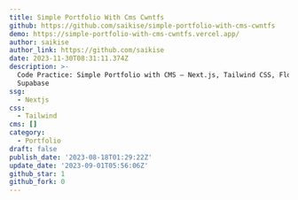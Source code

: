 ```yaml
---
title: Simple Portfolio With Cms Cwntfs
github: https://github.com/saikise/simple-portfolio-with-cms-cwntfs
demo: https://simple-portfolio-with-cms-cwntfs.vercel.app/
author: saikise
author_link: https://github.com/saikise
date: 2023-11-30T08:31:11.374Z
description: >-
  Code Practice: Simple Portfolio with CMS — Next.js, Tailwind CSS, Flowbite,
  Supabase
ssg:
  - Nextjs
css:
  - Tailwind
cms: []
category:
  - Portfolio
draft: false
publish_date: '2023-08-18T01:29:22Z'
update_date: '2023-09-01T05:56:06Z'
github_star: 1
github_fork: 0
---
```

